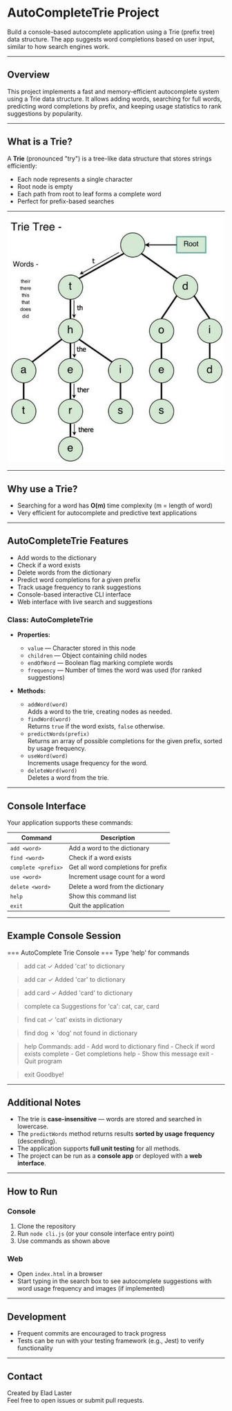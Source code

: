 # AutoCompleteTrie Project

Build a console-based autocomplete application using a Trie (prefix tree) data structure. The app suggests word completions based on user input, similar to how search engines work.

---

## Overview

This project implements a fast and memory-efficient autocomplete system using a Trie data structure. It allows adding words, searching for full words, predicting word completions by prefix, and keeping usage statistics to rank suggestions by popularity.

---

## What is a Trie?

A **Trie** (pronounced "try") is a tree-like data structure that stores strings efficiently:

- Each node represents a single character
- Root node is empty
- Each path from root to leaf forms a complete word
- Perfect for prefix-based searches

---

<img src="images/trie.jpg" alt="Screenshot" width="500"/>

---

## Why use a Trie?

- Searching for a word has **O(m)** time complexity (m = length of word)
- Very efficient for autocomplete and predictive text applications

---

## AutoCompleteTrie Features

- Add words to the dictionary
- Check if a word exists
- Delete words from the dictionary
- Predict word completions for a given prefix
- Track usage frequency to rank suggestions
- Console-based interactive CLI interface
- Web interface with live search and suggestions

### Class: AutoCompleteTrie

- **Properties:**
  - `value` — Character stored in this node
  - `children` — Object containing child nodes
  - `endOfWord` — Boolean flag marking complete words
  - `frequency` — Number of times the word was used (for ranked suggestions)

- **Methods:**
  - `addWord(word)`  
    Adds a word to the trie, creating nodes as needed.
  - `findWord(word)`  
    Returns `true` if the word exists, `false` otherwise.
  - `predictWords(prefix)`  
    Returns an array of possible completions for the given prefix, sorted by usage frequency.
  - `useWord(word)`  
    Increments usage frequency for the word.
  - `deleteWord(word)`  
    Deletes a word from the trie.

---

## Console Interface

Your application supports these commands:

| Command           | Description                           |
| ----------------- | ----------------------------------- |
| `add <word>`      | Add a word to the dictionary         |
| `find <word>`     | Check if a word exists               |
| `complete <prefix>` | Get all word completions for prefix |
| `use <word>`      | Increment usage count for a word    |
| `delete <word>`   | Delete a word from the dictionary   |
| `help`            | Show this command list               |
| `exit`            | Quit the application                 |

---

## Example Console Session

=== AutoComplete Trie Console ===
Type 'help' for commands

> add cat
✓ Added 'cat' to dictionary

> add car
✓ Added 'car' to dictionary

> add card
✓ Added 'card' to dictionary

> complete ca
Suggestions for 'ca': cat, car, card

> find cat
✓ 'cat' exists in dictionary

> find dog
✗ 'dog' not found in dictionary

> help
Commands:
  add <word>      - Add word to dictionary
  find <word>     - Check if word exists
  complete <prefix> - Get completions
  help           - Show this message
  exit           - Quit program

> exit
Goodbye!


---

## Additional Notes

- The trie is **case-insensitive** — words are stored and searched in lowercase.
- The `predictWords` method returns results **sorted by usage frequency** (descending).
- The application supports **full unit testing** for all methods.
- The project can be run as a **console app** or deployed with a **web interface**.

---

## How to Run

### Console

1. Clone the repository  
2. Run `node cli.js` (or your console interface entry point)  
3. Use commands as shown above

### Web

- Open `index.html` in a browser  
- Start typing in the search box to see autocomplete suggestions with word usage frequency and images (if implemented)

---

## Development

- Frequent commits are encouraged to track progress  
- Tests can be run with your testing framework (e.g., Jest) to verify functionality

---

## Contact

Created by Elad Laster  
Feel free to open issues or submit pull requests.




